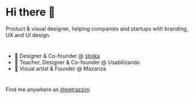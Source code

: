 # Hi there 👋
 Product & visual designer, helping companies and startups with branding, UX and UI design.

# 
- 🔭 Designer & Co-founder @ <a href="https://stoika.design/">stoika</a>
- 🔭 Teacher, Designer & Co-founder @ Usabilizando
- 🔭 Visual artist & Founder @ Mazanza

#

Find me anywhere as <a href="https://instagram.com/petrazzini/">@petrazzini</a>
